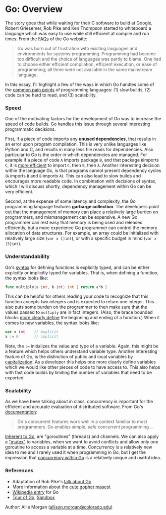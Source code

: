 # Go: Overview

The story goes that while waiting for their C software to build at Google, Robert Griesemer, Rob Pike and Ken Thompson started to whiteboard a language which was easy to use while still efficient at compile and run times. From the [FAQs](https://golang.org/doc/faq#creating_a_new_language) of the Go website:

> Go was born out of frustration with existing languages and environments for systems programming. Programming had become too difficult and the choice of languages was partly to blame. One had to choose either efficient compilation, efficient execution, or ease of programming; all three were not available in the same mainstream language.

In this essay, I'll highlight a few of the ways in which Go handles some of the [common pain points](https://talks.golang.org/2012/splash.article) of programming languages: (1) slow builds, (2) code can be hard to read, and (3) scalability.

### Speed

One of the motivating factors for the development of Go was to increase the speed of code builds. Go handles this issue through several interesting programmatic decisions. 

First, if a piece of code imports any **unused dependencies**, that results in an error upon program compilation. This is very unlike languages like Python and C, and results in many less file reads for dependencies. Also particular to Go is the order in which dependencies are managed. For example if a piece of code `A` imports package `B`, and that package `B`imports `C`, it is [more efficient](https://talks.golang.org/2012/splash.article#TOC_7.) to import `C`, then `B`, then `A`. Another interesting decision within the language Go, is that programs cannot present dependency cycles (`A` imports `B` and `B` imports `A`). This can also lead to slow builds and encourages more readable code. In combination with decisions of syntax, which I will discuss shortly, dependency management within Go can be very efficient.

Second, at the expense of some latency and complexity, the Go programming language features **garbarge collection**. The developers point out that the management of memory can place a relatively large burden on programmers, and mismanagement can be expensive. A new Go programmer can rest easy that memory is being used and released efficiently, but a more experience Go programmer can control the memory allocation of data structures. For example, an array could be initialized with relatively large size (`var x []int`), or with a specific budget in mind (`var x [5]int`).

### Understandability

Go's [syntax](https://golang.org/doc/faq#types) for defining functions is explicitly typed, and can be either explicitly or implicitly typed for variables. That is, when defining a function, the syntax looks like:

```go
func multiply(a int, b int) int { return a*b }
```

This can be helpful for others reading your code to recognize that this function accepts two integers and is expected to return one integer. This also puts some burden on the programmer to then make sure that the values passed to `multiply` are in fact integers. (Also, the brace bounded blocks [more clearly define](https://talks.golang.org/2012/splash.article#TOC_4.) the beginning and ending of a function.) When it comes to new variables, the syntax looks like:

```go
var x int    // explicit
x := 0       // implicit
```

Note, the `:=` initializes the value and type of a variable. Again, this might be a feature which helps others understand variable type. Another interesting feature of Go, is the distinction of public and local variables by [capitalization](https://talks.golang.org/2012/splash.article#TOC_11.). As a developer this helps one more clearly define variables which we would like other pieces of code to have access to. This also helps with fast code builds by limiting the number of variables that need to be exported.

### Scalability

As we have been talking about in class, concurrency is important for the efficient and accurate evaluation of distributed software. From Go's [documentation](https://talks.golang.org/2012/splash.article#TOC_13.):

> Go's concurrent features work well in a context familiar to most programmers. Go enables simple, safe concurrent programming ...

[Inherent to Go](https://tour.golang.org/concurrency/1), are "goroutines" (threads) and channels. We can also apply a ["mutex"](https://tour.golang.org/concurrency/9) to variables, when we want to avoid conflicts and allow only one goroutine to access a variable at a time. Concurrency is a relatively new idea to me and I rarely used it when programming in Go, but I get the impression that [concurrency within Go](https://www.youtube.com/watch?v=f6kdp27TYZs) is a relatively unique and useful idea.

### References

- Adaptation of Rob Pike's [talk about Go](https://talks.golang.org/2012/splash.article)
- More information about the [cute gopher mascot](https://blog.golang.org/gopher)
- [Wikipedia entry](https://en.wikipedia.org/wiki/Go_(programming_language)) for Go
- [Tour of Go](https://tour.golang.org/welcome/1), [Sandbox](https://play.golang.org)

Author: Allie Morgan (allison.morgan@colorado.edu)